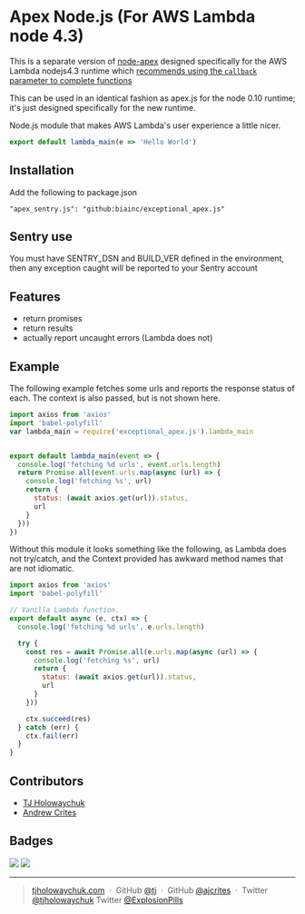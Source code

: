 
# Apex Node.js (For AWS Lambda node 4.3)

This is a separate version of [node-apex](https://github.com/apex/node-apex)
designed specifically for the AWS Lambda nodejs4.3
runtime which [recommends using the `callback` parameter
to complete functions](https://docs.aws.amazon.com/lambda/latest/dg/nodejs-prog-model-using-old-runtime.html#transition-to-new-nodejs-runtime)

This can be used in an identical fashion as apex.js for
the node 0.10 runtime; it's just designed specifically for
the new runtime.

Node.js module that makes AWS Lambda's user experience a little nicer.

```js
export default lambda_main(e => 'Hello World')
```

## Installation

Add the following to package.json
```
"apex_sentry.js": "github:biainc/exceptional_apex.js"
```

## Sentry use

You must have SENTRY_DSN and BUILD_VER defined in the environment, then any exception caught will be reported to your
Sentry account

## Features

- return promises
- return results
- actually report uncaught errors (Lambda does not)

## Example

The following example fetches some urls and reports the response status of each. The context is also passed, but is not
shown here.

```js
import axios from 'axios'
import 'babel-polyfill'
var lambda_main = require('exceptional_apex.js').lambda_main


export default lambda_main(event => {
  console.log('fetching %d urls', event.urls.length)
  return Promise.all(event.urls.map(async (url) => {
    console.log('fetching %s', url)
    return {
      status: (await axios.get(url)).status,
      url
    }
  }))
})
```

Without this module it looks something like the following, as Lambda does not try/catch, and the Context
provided has awkward method names that are not idiomatic.

```js
import axios from 'axios'
import 'babel-polyfill'

// Vanilla Lambda function.
export default async (e, ctx) => {
  console.log('fetching %d urls', e.urls.length)

  try {
    const res = await Promise.all(e.urls.map(async (url) => {
      console.log('fetching %s', url)
      return {
        status: (await axios.get(url)).status,
        url
      }
    }))

    ctx.succeed(res)
  } catch (err) {
    ctx.fail(err)
  }
}
```

## Contributors

- [TJ Holowaychuk](https://github.com/tj)
- [Andrew Crites](https://github.com/ajcrites)

## Badges

![](https://img.shields.io/badge/license-MIT-blue.svg)
![](https://img.shields.io/badge/status-stable-green.svg)

---

> [tjholowaychuk.com](http://tjholowaychuk.com) &nbsp;&middot;&nbsp;
> GitHub [@tj](https://github.com/tj) &nbsp;&middot;&nbsp;
> GitHub [@ajcrites](https://github.com/ajcrites) &nbsp;&middot;&nbsp;
> Twitter [@tjholowaychuk](https://twitter.com/tjholowaychuk)
> Twitter [@ExplosionPills](https://twitter.com/ExplosionPills)
